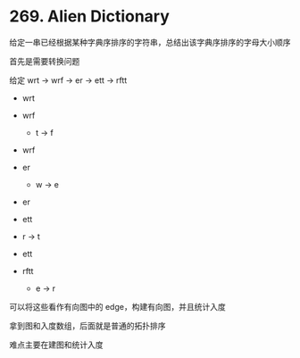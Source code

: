 # 269. Alien Dictionary
给定一串已经根据某种字典序排序的字符串，总结出该字典序排序的字母大小顺序

首先是需要转换问题


给定 wrt -> wrf -> er -> ett -> rftt
- wrt
- wrf
  - t -> f

- wrf
- er
  - w -> e

- er
- ett
 - r -> t
 
- ett
- rftt
  - e -> r
  
可以将这些看作有向图中的 edge，构建有向图，并且统计入度

拿到图和入度数组，后面就是普通的拓扑排序

难点主要在建图和统计入度
